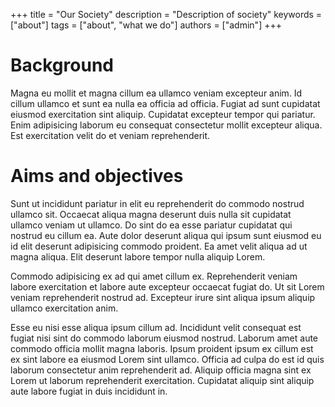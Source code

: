 +++
title = "Our Society"
description = "Description of society"
keywords = ["about"]
tags = ["about", "what we do"]
authors = ["admin"]
+++

# Background 

Magna eu mollit et magna cillum ea ullamco veniam excepteur anim. Id cillum ullamco et sunt ea nulla ea officia ad officia. Fugiat ad sunt cupidatat eiusmod exercitation sint aliquip. Cupidatat excepteur tempor qui pariatur. Enim adipisicing laborum eu consequat consectetur mollit excepteur aliqua. Est exercitation velit do et veniam reprehenderit.

# Aims and objectives 

Sunt ut incididunt pariatur in elit eu reprehenderit do commodo nostrud ullamco sit. Occaecat aliqua magna deserunt duis nulla sit cupidatat ullamco veniam ut ullamco. Do sint do ea esse pariatur cupidatat qui nostrud eu cillum ea. Aute dolor deserunt aliqua qui ipsum sunt eiusmod eu id elit deserunt adipisicing commodo proident. Ea amet velit aliqua ad ut magna aliqua. Elit deserunt labore tempor nulla aliquip Lorem.

Commodo adipisicing ex ad qui amet cillum ex. Reprehenderit veniam labore exercitation et labore aute excepteur occaecat fugiat do. Ut sit Lorem veniam reprehenderit nostrud ad. Excepteur irure sint aliqua ipsum aliquip ullamco exercitation anim.

Esse eu nisi esse aliqua ipsum cillum ad. Incididunt velit consequat est fugiat nisi sint do commodo laborum eiusmod nostrud. Laborum amet aute commodo officia mollit magna laboris. Ipsum proident ipsum ex cillum est ex sint labore ea eiusmod Lorem sint ullamco. Officia ad culpa do est id quis laborum consectetur anim reprehenderit ad. Aliquip officia magna sint ex Lorem ut laborum reprehenderit exercitation. Cupidatat aliquip sint aliquip aute labore fugiat in duis incididunt in.